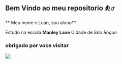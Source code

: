 ## Bem Vindo ao meu repositorio ⛹️‍♂️

** Meu nome e Luan, sou aluno**

Estudo na escola **Manley Lane**
Cidade de _São Roque_

### obrigado por voce visitar ###

![](https://media1.tenor.com/m/IErQHBRt6GIAAAAd/leonardo-dicaprio.gif)

